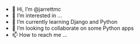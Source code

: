 - 👋 Hi, I’m @jarrettmc
- 👀 I’m interested in ... 
- 🌱 I’m currently learning Django and Python
- 💞️ I’m looking to collaborate on some Python apps 
- 📫 How to reach me ...

<!---
jarrettmc/jarrettmc is a ✨ special ✨ repository because its `README.md` (this file) appears on your GitHub profile.
You can click the Preview link to take a look at your changes.
--->
